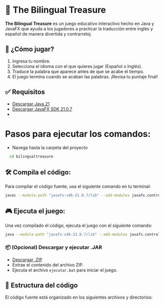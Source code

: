 # 🎯 The Bilingual Treasure

**The Bilingual Treasure** es un juego educativo interactivo hecho en Java y JavaFX que ayuda a los jugadores a practicar la traducción entre inglés y español de manera divertida y contrarreloj.

## 🚀 ¿Cómo jugar?

1. Ingresa tu nombre.
2. Selecciona el idioma con el que quieres jugar (Español o Inglés).
3. Traduce la palabra que aparece antes de que se acabe el tiempo.
4. El juego termina cuando se acaban las palabras. ¡Revisa tu puntaje final!

## ✅ Requisitos

- [Descargar Java 21](https://www-oracle-com.translate.goog/java/technologies/javase/jdk21-archive-downloads.html?_x_tr_sl=en&_x_tr_tl=es&_x_tr_hl=es&_x_tr_pto=tc)
- [Descargar JavaFX SDK 21.0.7](https://gluonhq.com/products/javafx/)
- 
# Pasos para ejecutar los comandos:
- Navega hasta la carpeta del proyecto
```bash
  cd bilingualtreasure
  ```

## 🛠️ Compila el código:
Para compilar el código fuente, usa el siguiente comando en tu terminal:

```bash
javac --module-path "javafx-sdk-21.0.7/lib" --add-modules javafx.controls,javafx.fxml -d out src\main\java\bilingualtreasure\*.java
```

## 🎮 Ejecuta el juego:
Una vez compilado el código, ejecuta el juego con el siguiente comando:

```bash
java --module-path "javafx-sdk-21.0.7/lib" --add-modules javafx.controls,javafx.fxml -cp out bilingualtreasure.BilingualTreasure
```

### 📦  (Opcional) Descargar y ejecutar .JAR

- [Descargar .ZIP](https://drive.google.com/file/d/1sFkG10gD8mgQ4_GLE_W32tQDees6J-wL/view?usp=sharing)
- Extrae el contenido del archivo ZIP.
- Ejecuta el archivo ```ejecutar.bat``` para iniciar el juego.

## 📁  Estructura del código

El código fuente está organizado en los siguientes archivos y directorios: